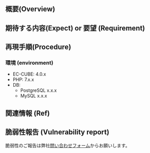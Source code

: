 <!-- ****************************************************************************
脆弱性報告 (Vulnerability report)
脆弱性のご報告は弊社[問い合わせフォーム](https://www.ec-cube.net/contact/)からお願いします。
**************************************************************************** -->

## 概要(Overview)


## 期待する内容(Expect)  or 要望 (Requirement)


## 再現手順(Procedure)


### 環境 (environment)
+ EC-CUBE: 4.0.x
+ PHP: 7.x.x
+ DB:
  - PostgreSQL x.x.x 
  - MySQL x.x.x


## 関連情報 (Ref)


## 脆弱性報告 (Vulnerability report)
脆弱性のご報告は弊社[問い合わせフォーム](https://www.ec-cube.net/contact/)からお願いします。